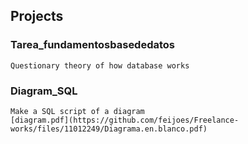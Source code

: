 ## Projects

### Tarea_fundamentosbasededatos
    Questionary theory of how database works

### Diagram_SQL
    Make a SQL script of a diagram
    [diagram.pdf](https://github.com/feijoes/Freelance-works/files/11012249/Diagrama.en.blanco.pdf)
